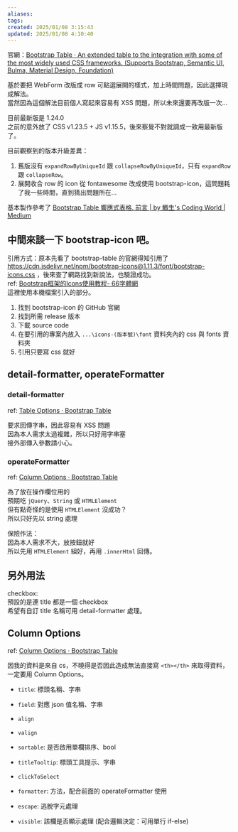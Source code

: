 ```yaml
---
aliases: 
tags: 
created: 2025/01/08 3:15:43
updated: 2025/01/08 4:10:40
---
```




官網：[Bootstrap Table · An extended table to the integration with some of the most widely used CSS frameworks. (Supports Bootstrap, Semantic UI, Bulma, Material Design, Foundation)](https://bootstrap-table.com/)

基於要把 WebForm 改版成 row 可點選展開的樣式，加上時間問題，因此選擇現成解法。  
當然因為這個解法目前個人寫起來容易有 XSS 問題，所以未來還要再改版一次...

目前最新版是 1.24.0   
之前的意外放了 CSS v1.23.5 + JS v1.15.5，後來察覺不對就調成一致用最新版了。

目前觀察到的版本升級差異：  
1. 舊版沒有 `expandRowByUniqueId` 跟 `collapseRowByUniqueId`，只有 `expandRow` 跟 `collapseRow`。  
2. 展開收合 row 的 icon 從 fontawesome 改成使用 bootstrap-icon，這問題耗了我一些時間，直到猜出問題所在...

基本製作參考了 [Bootstrap Table 響應式表格. 前言 | by 鯫生's Coding World | Medium](https://timchen0607.medium.com/bootstrap-table-%E9%9F%BF%E6%87%89%E5%BC%8F%E8%A1%A8%E6%A0%BC-9f6bb11fc5bc)


## 中間來談一下 bootstrap-icon 吧。

引用方式：原本先看了 bootstrap-table 的官網得知引用了 https://cdn.jsdelivr.net/npm/bootstrap-icons@1.11.3/font/bootstrap-icons.css ，後來查了網路找到新說法，也驗證成功。  
ref: [Bootstrap框架的Icons使用教程- 66字體網](http://www.ziti66.com/net/html/68.html)  
這裡使用本機檔案引入的部分。  

1. 找到 bootstrap-icon 的 GitHub 官網  
2. 找到所需 release 版本  
3. 下載 source code  
4. 在要引用的專案內放入 `...\icons-(版本號)\font` 資料夾內的 css 與 fonts 資料夾  
5. 引用只要寫 css 就好



## detail-formatter, operateFormatter

### detail-formatter

ref: [Table Options · Bootstrap Table](https://bootstrap-table.com/docs/api/table-options/#detailformatter)

要求回傳字串，因此容易有 XSS 問題  
因為本人需求太過複雜，所以只好用字串塞  
接外部傳入參數請小心。

### operateFormatter

ref: [Column Options · Bootstrap Table](https://bootstrap-table.com/docs/api/column-options/#formatter)

為了放在操作欄位用的  
預期吃 `jQuery`、`String` 或 `HTMLElement`  
但有點奇怪的是使用 `HTMLElement` 沒成功？  
所以只好先以 string 處理  

保險作法：  
因為本人需求不大，放按鈕就好  
所以先用 `HTMLElement` 組好，再用 `.innerHtml` 回傳。

## 另外用法

checkbox:  
預設的是連 title 都是一個 checkbox  
希望有自訂 title 名稱可用 detail-formatter 處理。


## Column Options

ref: [Column Options · Bootstrap Table](https://bootstrap-table.com/docs/api/column-options/)

因我的資料是來自 cs，不曉得是否因此造成無法直接寫 `<th></th>` 來取得資料，一定要用 Column Options。  

- `title`: 標頭名稱、字串
- `field`: 對應 json 值名稱、字串
- `align`
- `valign`
- `sortable`: 是否啟用單欄排序、bool
  
- `titleTooltip`: 標頭工具提示、字串
- `clickToSelect`
- `formatter`: 方法，配合前面的 operateFormatter 使用
- `escape`: 逃脫字元處理
- `visible`: 該欄是否顯示處理 (配合邏輯決定：可用單行 if-else)